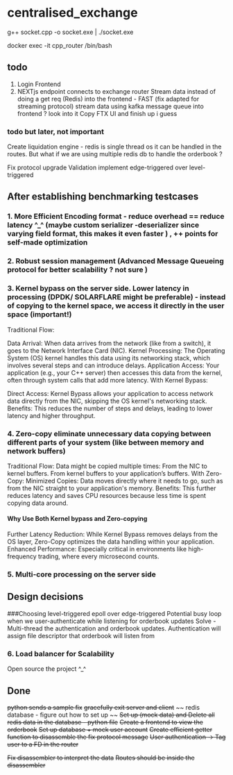 # centralised_exchange
g++ socket.cpp -o socket.exe | ./socket.exe

docker exec -it cpp_router /bin/bash

## todo
1. Login Frontend
2. NEXTjs endpoint connects to exchange router 
Stream data instead of doing a get req (Redis) into the frontend - FAST (fix adapted for streaming protocol)
stream data using kafka message queue into frontend ? look into it
Copy FTX UI and finish up i guess

### todo but later, not important
Create liquidation engine - redis is single thread os it can be handled in the routes. But what if we are using multiple redis db to handle the orderbook ?

Fix protocol upgrade Validation
implement edge-triggered over level-triggered

## After establishing benchmarking testcases

### 1. More Efficient Encoding format - reduce overhead == reduce latency ^_^ (maybe custom serializer -deserializer since varying field format, this makes it even faster ) , ++ points for self-made optimization

### 2. Robust session management (Advanced Message Queueing protocol for better scalability ? not sure )

### 3. Kernel bypass on the server side. Lower latency in processing (DPDK/ SOLARFLARE might be preferable) - instead of copying to the kernel space, we access it directly in the user space (important!)
Traditional Flow:


Data Arrival: When data arrives from the network (like from a switch), it goes to the Network Interface Card (NIC).
Kernel Processing: The Operating System (OS) kernel handles this data using its networking stack, which involves several steps and can introduce delays.
Application Access: Your application (e.g., your C++ server) then accesses this data from the kernel, often through system calls that add more latency.
With Kernel Bypass:

Direct Access: Kernel Bypass allows your application to access network data directly from the NIC, skipping the OS kernel's networking stack.
Benefits: This reduces the number of steps and delays, leading to lower latency and higher throughput.

### 4. Zero-copy eliminate unnecessary data copying between different parts of your system (like between memory and network buffers)
Traditional Flow: Data might be copied multiple times:
From the NIC to kernel buffers.
From kernel buffers to your application’s buffers.
With Zero-Copy:
Minimized Copies: Data moves directly where it needs to go, such as from the NIC straight to your application's memory.
Benefits: This further reduces latency and saves CPU resources because less time is spent copying data around.

#### Why Use Both Kernel bypass and Zero-copying
Further Latency Reduction: While Kernel Bypass removes delays from the OS layer, Zero-Copy optimizes the data handling within your application.
Enhanced Performance: Especially critical in environments like high-frequency trading, where every microsecond counts.

### 5. Multi-core processing on the server side

## Design decisions

###Choosing level-triggered epoll over edge-triggered 
Potential busy loop when we user-authenticate while listening for orderbook updates
Solve - Multi-thread the authentication and orderbook updates. Authentication will assign file descriptor that orderbook will listen from


### 6. Load balancer for Scalability

Open source the project ^_^



## Done
~~python sends a sample fix~~
~~gracefully exit server and client~~
~~ redis database - figure out how to set up ~~
~~Set up (mock data) and Delete all redis data in the database - python file~~
~~Create a frontend to view the orderbook~~
~~Set up database + mock user account~~
~~Create efficient getter function to disassemble the fix protocol message~~
~~User authentication ->  Tag user to a FD in the router~~

~~Fix disassembler to interpret the data~~
~~Routes should be inside the disassembler~~
